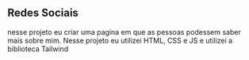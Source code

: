 ## Redes Sociais
nesse projeto eu criar uma pagina em que as pessoas podessem saber mais sobre mim.
Nesse projeto eu utilizei HTML, CSS e JS e utilizei a biblioteca Tailwind